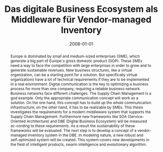 ---
abstract: Europe is dominated by small and medium-sized enterprises (SME), which generate
  a big part of Europe´s gross domestic product (GDP). These SMEs need a way to face
  the competition with large enterprises in order to grow and to generate sustainable
  revenues. New business structures, like a virtual organization, can be a starting
  point for a solution. But specifically virtual organizations have a lot of technical
  requirements if they are to be implemented in a real environment. Digital communication
  is the key to optimizing a business process for more than one company, requiring
  a reliable business network. Business networks face different challenges. The Supply
  Chain Management is a god example. Only the appropriate communication concept will
  work as a solution. On the one hand, this concept has to build up the whole communication
  infrastructure; on the other hand, it has to be realizable by SMEs. This thesis
  investigates the requirements for a modern middleware system that supports the Supply
  Chain Management. Furthermore new frameworks like SOA (Service-Oriented Architecture)
  and DBE (Digital Business Ecosystem) will be measured ac-cording to these requirements.
  As a result the sustainability of these frameworks will be evaluated. The next step
  is to develop a concept of a vendor-managed inventory system in the DBE. In modeling
  nature, a new robust and self-optimized system will be created. This system covers
  new developments in the field of intelligent products, swarm intelligence and evolutionary
  algorithm.
authors:
- Paul Pöltner
date: '2008-01-01'
featured: false
links:
- name: Publik
  url: https://publik.tuwien.ac.at/showentry.php?ID=171937&lang=2
publication_types:
- '7'
publishDate: '2008-01-01'
title: Das digitale Business Ecosystem als Middleware für Vendor-managed Inventory
url_pdf: ''
---